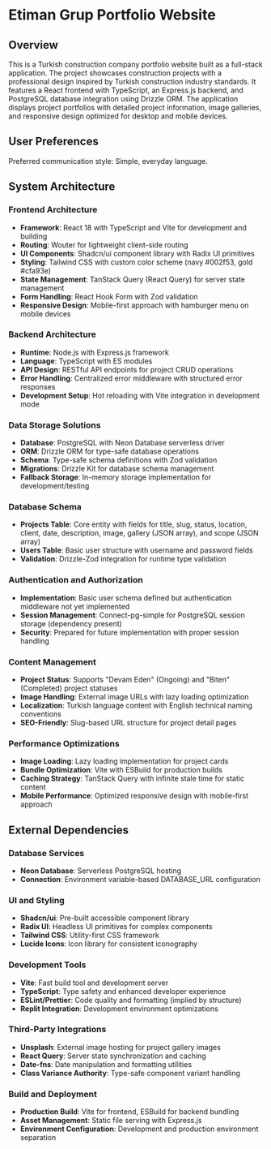 # Etiman Grup Portfolio Website

## Overview

This is a Turkish construction company portfolio website built as a full-stack application. The project showcases construction projects with a professional design inspired by Turkish construction industry standards. It features a React frontend with TypeScript, an Express.js backend, and PostgreSQL database integration using Drizzle ORM. The application displays project portfolios with detailed project information, image galleries, and responsive design optimized for desktop and mobile devices.

## User Preferences

Preferred communication style: Simple, everyday language.

## System Architecture

### Frontend Architecture
- **Framework**: React 18 with TypeScript and Vite for development and building
- **Routing**: Wouter for lightweight client-side routing
- **UI Components**: Shadcn/ui component library with Radix UI primitives
- **Styling**: Tailwind CSS with custom color scheme (navy #002f53, gold #cfa93e)
- **State Management**: TanStack Query (React Query) for server state management
- **Form Handling**: React Hook Form with Zod validation
- **Responsive Design**: Mobile-first approach with hamburger menu on mobile devices

### Backend Architecture
- **Runtime**: Node.js with Express.js framework
- **Language**: TypeScript with ES modules
- **API Design**: RESTful API endpoints for project CRUD operations
- **Error Handling**: Centralized error middleware with structured error responses
- **Development Setup**: Hot reloading with Vite integration in development mode

### Data Storage Solutions
- **Database**: PostgreSQL with Neon Database serverless driver
- **ORM**: Drizzle ORM for type-safe database operations
- **Schema**: Type-safe schema definitions with Zod validation
- **Migrations**: Drizzle Kit for database schema management
- **Fallback Storage**: In-memory storage implementation for development/testing

### Database Schema
- **Projects Table**: Core entity with fields for title, slug, status, location, client, date, description, image, gallery (JSON array), and scope (JSON array)
- **Users Table**: Basic user structure with username and password fields
- **Validation**: Drizzle-Zod integration for runtime type validation

### Authentication and Authorization
- **Implementation**: Basic user schema defined but authentication middleware not yet implemented
- **Session Management**: Connect-pg-simple for PostgreSQL session storage (dependency present)
- **Security**: Prepared for future implementation with proper session handling

### Content Management
- **Project Status**: Supports "Devam Eden" (Ongoing) and "Biten" (Completed) project statuses
- **Image Handling**: External image URLs with lazy loading optimization
- **Localization**: Turkish language content with English technical naming conventions
- **SEO-Friendly**: Slug-based URL structure for project detail pages

### Performance Optimizations
- **Image Loading**: Lazy loading implementation for project cards
- **Bundle Optimization**: Vite with ESBuild for production builds
- **Caching Strategy**: TanStack Query with infinite stale time for static content
- **Mobile Performance**: Optimized responsive design with mobile-first approach

## External Dependencies

### Database Services
- **Neon Database**: Serverless PostgreSQL hosting
- **Connection**: Environment variable-based DATABASE_URL configuration

### UI and Styling
- **Shadcn/ui**: Pre-built accessible component library
- **Radix UI**: Headless UI primitives for complex components
- **Tailwind CSS**: Utility-first CSS framework
- **Lucide Icons**: Icon library for consistent iconography

### Development Tools
- **Vite**: Fast build tool and development server
- **TypeScript**: Type safety and enhanced developer experience
- **ESLint/Prettier**: Code quality and formatting (implied by structure)
- **Replit Integration**: Development environment optimizations

### Third-Party Integrations
- **Unsplash**: External image hosting for project gallery images
- **React Query**: Server state synchronization and caching
- **Date-fns**: Date manipulation and formatting utilities
- **Class Variance Authority**: Type-safe component variant handling

### Build and Deployment
- **Production Build**: Vite for frontend, ESBuild for backend bundling
- **Asset Management**: Static file serving with Express.js
- **Environment Configuration**: Development and production environment separation